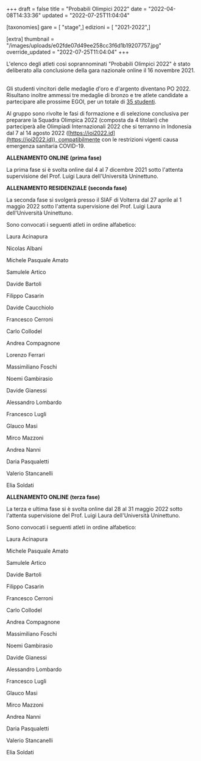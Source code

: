 +++
draft = false
title = "Probabili Olimpici 2022"
date = "2022-04-08T14:33:36"
updated = "2022-07-25T11:04:04"

[taxonomies]
gare = [ "stage",]
edizioni = [ "2021-2022",]

[extra]
thumbnail = "/images/uploads/e02fde07d49ee258cc3f6d1b19207757.jpg"
override_updated = "2022-07-25T11:04:04"
+++

L'elenco degli atleti così soprannominati "Probabili Olimpici 2022" è stato deliberato alla conclusione della gara nazionale online il 16 novembre 2021.

<br/>Gli studenti vincitori delle medaglie d'oro e d'argento diventano PO 2022. Risultano inoltre ammessi tre medaglie di bronzo e tre atlete candidate a partecipare alle prossime EGOI, per un totale di [35 studenti](/oldsite/209/PO-2022.xlsx).

Al gruppo sono rivolte le fasi di formazione e di selezione conclusiva per preparare la Squadra Olimpica 2022 (composta da 4 titolari) che parteciperà alle Olimpiadi Internazionali 2022 che si terranno in Indonesia dal 7 al 14 agosto 2022 ([https://ioi2022.id](https://ioi2022.id)), compatibilmente con le restrizioni vigenti causa emergenza sanitaria COVID-19.

**ALLENAMENTO ONLINE (prima fase)**

La prima fase si è svolta online dal 4 al 7 dicembre 2021 sotto l'attenta supervisione del Prof. Luigi Laura dell'Università Uninettuno.

**ALLENAMENTO RESIDENZIALE (seconda fase)**

La seconda fase si svolgerà presso il SIAF di Volterra dal 27 aprile al 1 maggio 2022 sotto l'attenta supervisione del Prof. Luigi Laura dell'Università Uninettuno.

Sono convocati i seguenti atleti in ordine alfabetico:

Laura Acinapura

Nicolas Albani

Michele Pasquale Amato

Samulele Artico

Davide Bartoli

Filippo Casarin

Davide Caucchiolo

Francesco Cerroni

Carlo Collodel

Andrea Compagnone

Lorenzo Ferrari

Massimiliano Foschi

Noemi Gambirasio

Davide Gianessi

Alessandro Lombardo

Francesco Lugli

Glauco Masi

Mirco Mazzoni

Andrea Nanni

Daria Pasqualetti

Valerio Stancanelli

Elia Soldati

**ALLENAMENTO ONLINE (terza fase)**

La terza e ultima fase si è svolta online dal 28 al 31 maggio 2022 sotto l'attenta supervisione del Prof. Luigi Laura dell'Università Uninettuno.

Sono convocati i seguenti atleti in ordine alfabetico:

Laura Acinapura

Michele Pasquale Amato

Samulele Artico

Davide Bartoli

Filippo Casarin

Francesco Cerroni

Carlo Collodel

Andrea Compagnone

Massimiliano Foschi

Noemi Gambirasio

Davide Gianessi

Alessandro Lombardo

Francesco Lugli

Glauco Masi

Mirco Mazzoni

Andrea Nanni

Daria Pasqualetti

Valerio Stancanelli

Elia Soldati
